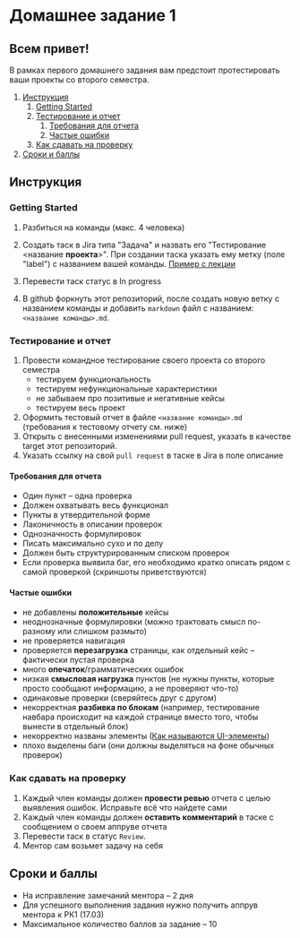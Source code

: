 # Домашнее задание 1

## Всем привет!

В рамках первого домашнего задания вам предстоит протестировать ваши проекты со второго семестра.

1. [Инструкция](#инструкция)
   1. [Getting Started](#getting-started)
   2. [Тестирование и отчет](#тестирование-и-отчет)
      1. [Требования для отчета](#требования-для-отчета)
      2. [Частые ошибки](#частые-ошибки)
   3. [Как сдавать на проверку](#как-сдавать-на-проверку)
2. [Сроки и баллы](#сроки-и-баллы)

## Инструкция

### Getting Started
1. Разбиться на команды (макс. 4 человека)
2. Создать таск в Jira типа "Задача" и назвать его "Тестирование <название **проекта**>". При создании таска указать ему метку (поле "label") с названием вашей команды. [Пример с лекции](https://jira.vk.team/browse/VKEDU-2)

3. Перевести таск статус в In progress
4. В github форкнуть этот репозиторий, после создать новую ветку с названием команды и добавить `markdown` файл с названием: `<название команды>.md`.

### Тестирование и отчет
1. Провести командное тестирование своего проекта со второго семестра
   - тестируем функциональность
   - тестируем нефункциональные характеристики
   - не забываем про позитивые и негативные кейсы
   - тестируем весь проект
2. Оформить тестовый отчет в файле `<название команды>.md` (требования к тестовому отчету см. ниже)
3. Открыть с внесенными изменениями pull request, указать в качестве target этот репозиторий.
4. Указать ссылку на свой  `pull request` в таске в Jira в поле описание

#### Требования для отчета

- Один пункт – одна проверка
- Должен охватывать весь функционал
- Пункты в утвердительной форме
- Лаконичность в описании проверок
- Однозначность формулировок
- Писать максимально сухо и по делу
- Должен быть структурированным списком проверок
- Если проверка выявила баг, его необходимо кратко описать рядом с самой проверкой (скриншоты приветствуются)

#### Частые ошибки
- не добавлены **положительные** кейсы
- неоднозначные формулировки (можно трактовать смысл по-разному или слишком размыто)
- не проверяется навигация
- проверяется **перезагрузка** страницы, как отдельный кейс – фактически пустая проверка
- много **опечаток**/грамматических ошибок
- низкая **смысловая нагрузка** пунктов (не нужны пункты, которые просто сообщают информацию, а не проверяют что-то)
- одинаковые проверки (сверяйтесь друг с другом)
- некорректная **разбивка по блокам** (например, тестирование навбара происходит на каждой странице вместо того, чтобы вынести в отдельный блок)
- некорректно названы элементы ([Как называются UI-элементы](https://telegra.ph/UI-elements-07-05))
- плохо выделены баги (они должны выделяться на фоне обычных проверок)

### Как сдавать на проверку
1. Каждый член команды должен **провести ревью** отчета с целью выявления ошибок. Исправьте всё что найдете сами
2. Каждый член команды должен **оставить комментарий** в таске с сообщением о своем аппруве отчета
3. Перевести таск в статус `Review`.
4. Ментор сам возьмет задачу на себя


## Сроки и баллы
- На исправление замечаний ментора – 2 дня
- Для успешного выполнения задания нужно получить аппрув ментора к РК1 (17.03)
- Максимальное количество баллов за задание – 10


